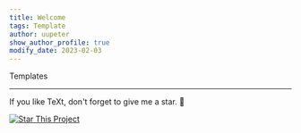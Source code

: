 ```yaml
---
title: Welcome
tags: Template
author: uupeter
show_author_profile: true
modify_date: 2023-02-03
---
```


Templates

<!--more-->

---

If you like TeXt, don't forget to give me a star. :star2:

[![Star This Project](https://img.shields.io/github/stars/kitian616/jekyll-TeXt-theme.svg?label=Stars&style=social)](https://github.com/kitian616/jekyll-TeXt-theme/)
